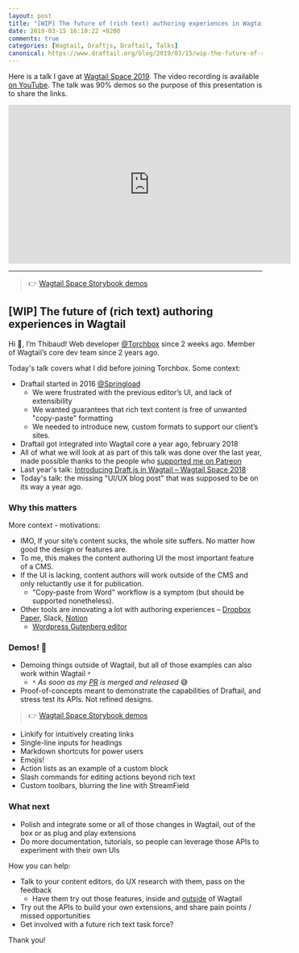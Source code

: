 ```yaml
---
layout: post
title: "[WIP] The future of (rich text) authoring experiences in Wagtail"
date: 2019-03-15 16:10:22 +0200
comments: true
categories: [Wagtail, Draftjs, Draftail, Talks]
canonical: https://www.draftail.org/blog/2019/03/15/wip-the-future-of-rich-text-authoring-experiences-in-wagtail
---
```


Here is a talk I gave at [Wagtail Space 2019](https://www.wagtail.space/2019). The video recording is available [on YouTube](https://www.youtube.com/watch?v=Fp8nClLoQC0). The talk was 90% demos so the purpose of this presentation is to share the links.

<!-- more -->

<iframe width="560" height="315" src="https://www.youtube-nocookie.com/embed/Fp8nClLoQC0" frameborder="0" allow="accelerometer; autoplay; encrypted-media; gyroscope; picture-in-picture" allowfullscreen></iframe>

---

> 👉 [Wagtail Space Storybook demos](https://demo.draftail.org/storybook/?path=/story/plugins--linkify)

## [WIP] The future of (rich text) authoring experiences in Wagtail

Hi 👋, I’m Thibaud! Web developer [@Torchbox](https://github.com/torchbox) since 2 weeks ago. Member of Wagtail’s core dev team since 2 years ago.

Today's talk covers what I did before joining Torchbox. Some context:

- Draftail started in 2016 [@Springload](https://github.com/springload)
  - We were frustrated with the previous editor’s UI, and lack of extensibility
  - We wanted guarantees that rich text content is free of unwanted "copy-paste" formatting
  - We needed to introduce new, custom formats to support our client’s sites.
- Draftail got integrated into Wagtail core a year ago, february 2018
- All of what we will look at as part of this talk was done over the last year, made possible thanks to the people who [supported me on Patreon](https://www.patreon.com/thibaud_colas)
- Last year's talk: [Introducing Draft.js in Wagtail – Wagtail Space 2018](https://www.draftail.org/blog/2018/03/16/introducing-draft-js-in-wagtail)
- Today's talk: the missing "UI/UX blog post" that was supposed to be on its way a year ago.

### Why this matters

More context - motivations:

- IMO, If your site’s content sucks, the whole site suffers. No matter how good the design or features are.
- To me, this makes the content authoring UI the most important feature of a CMS.
- If the UI is lacking, content authors will work outside of the CMS and only reluctantly use it for publication.
  - "Copy-paste from Word" workflow is a symptom (but should be supported nonetheless).
- Other tools are innovating a lot with authoring experiences – [Dropbox Paper](https://paper.dropbox.com), Slack, [Notion](https://www.notion.so/)
  - [Wordpress Gutenberg editor](https://wordpress.org/gutenberg/)

### Demos! 🌈

- Demoing things outside of Wagtail, but all of those examples can also work within Wagtail `*`
  - _`*` As soon as my [PR](https://github.com/wagtail/wagtail/pull/5117) is merged and released_ 😅
- Proof-of-concepts meant to demonstrate the capabilities of Draftail, and stress test its APIs. Not refined designs.

> 👉 [Wagtail Space Storybook demos](https://demo.draftail.org/storybook/?path=/story/plugins--linkify)

- Linkify for intuitively creating links
- Single-line inputs for headings
- Markdown shortcuts for power users
- Emojis!
- Action lists as an example of a custom block
- Slash commands for editing actions beyond rich text
- Custom toolbars, blurring the line with StreamField

### What next

- Polish and integrate some or all of those changes in Wagtail, out of the box or as plug and play extensions
- Do more documentation, tutorials, so people can leverage those APIs to experiment with their own UIs

How you can help:

- Talk to your content editors, do UX research with them, pass on the feedback
  - Have them try out those features, inside and [outside](https://demo.draftail.org/storybook/?path=/story/plugins--linkify) of Wagtail
- Try out the APIs to build your own extensions, and share pain points / missed opportunities
- Get involved with a future rich text task force?

Thank you!
